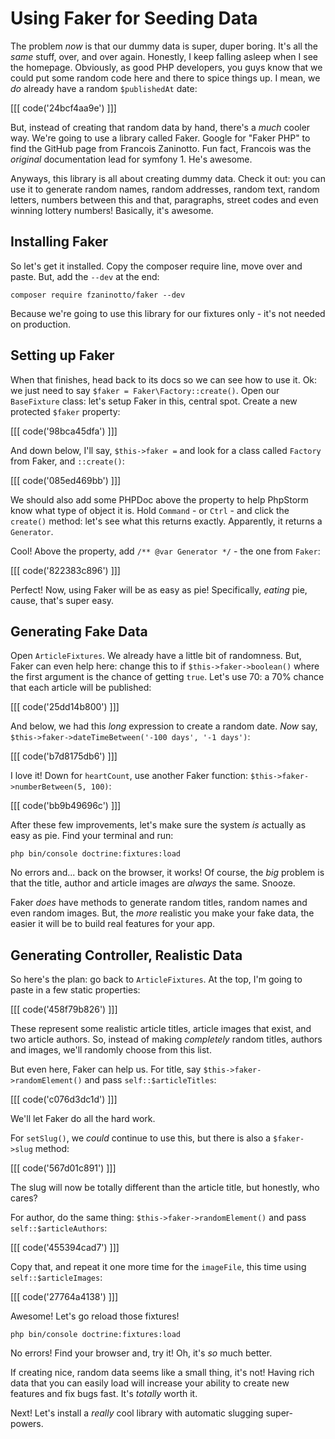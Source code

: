 # Using Faker for Seeding Data

The problem *now* is that our dummy data is super, duper boring. It's all the *same*
stuff, over, and over again. Honestly, I keep falling asleep when I see the homepage.
Obviously, as good PHP developers, you guys know that we could put some random code
here and there to spice things up. I mean, we *do* already have a random `$publishedAt`
date:

[[[ code('24bcf4aa9e') ]]]

But, instead of creating that random data by hand, there's a *much* cooler way.
We're going to use a library called Faker. Google for "Faker PHP" to find the GitHub
page from Francois Zaninotto. Fun fact, Francois was the *original* documentation
lead for symfony 1. He's awesome.

Anyways, this library is all about creating dummy data. Check it out: you can use
it to generate random names, random addresses, random text, random letters, numbers
between this and that, paragraphs, street codes and even winning lottery numbers!
Basically, it's awesome.

## Installing Faker

So let's get it installed. Copy the composer require line, move over and paste.
But, add the `--dev` at the end:

```terminal-silent
composer require fzaninotto/faker --dev
```

Because we're going to use this library for our fixtures only - it's not needed
on production.

## Setting up Faker

When that finishes, head back to its docs so we can see how to use it. Ok: we just
need to say `$faker = Faker\Factory::create()`. Open our `BaseFixture` class: let's
setup Faker in this, central spot. Create a new protected `$faker` property:

[[[ code('98bca45dfa') ]]]

And down below, I'll say, `$this->faker =` and look for a class called `Factory` from
Faker, and `::create()`:

[[[ code('085ed469bb') ]]]

We should also add some PHPDoc above the property to help PhpStorm know what type
of object it is. Hold `Command` - or `Ctrl` - and click the `create()` method:
let's see what this returns exactly. Apparently, it returns a `Generator`.

Cool! Above the property, add `/** @var Generator */` - the one from `Faker`:

[[[ code('822383c896') ]]]

Perfect! Now, using Faker will be as easy as pie! Specifically, *eating* pie, cause,
that's super easy.

## Generating Fake Data

Open `ArticleFixtures`. We already have a little bit of randomness. But, Faker
can even help here: change this to if `$this->faker->boolean()` where the first
argument is the chance of getting `true`. Let's use 70: a 70% chance that each
article will be published:

[[[ code('25dd14b800') ]]]

And below, we had this *long* expression to create a random date. *Now* say,
`$this->faker->dateTimeBetween('-100 days', '-1 days')`:

[[[ code('b7d8175db6') ]]]

I love it! Down for `heartCount`, use another Faker function:
`$this->faker->numberBetween(5, 100)`:

[[[ code('bb9b49696c') ]]]

After these few improvements, let's make sure the system *is* actually as easy
as pie. Find your terminal and run:

```terminal
php bin/console doctrine:fixtures:load
```

No errors and... back on the browser, it works! Of course, the *big* problem
is that the title, author and article images are *always* the same. Snooze.

Faker *does* have methods to generate random titles, random names and even random
images. But, the *more* realistic you make your fake data, the easier it will be
to build real features for your app.

## Generating Controller, Realistic Data

So here's the plan: go back to `ArticleFixtures`. At the top, I'm going to paste
in a few static properties:

[[[ code('458f79b826') ]]]

These represent some realistic article titles, article images that exist, and two
article authors. So, instead of making *completely* random titles, authors and
images, we'll randomly choose from this list.

But even here, Faker can help us. For title, say `$this->faker->randomElement()`
and pass `self::$articleTitles`:

[[[ code('c076d3dc1d') ]]]

We'll let Faker do all the hard work.

For `setSlug()`, we *could* continue to use this, but there is also a `$faker->slug`
method:

[[[ code('567d01c891') ]]]

The slug will now be totally different than the article title, but honestly, who cares?

For author, do the same thing: `$this->faker->randomElement()` and pass
`self::$articleAuthors`:

[[[ code('455394cad7') ]]]

Copy that, and repeat it one more time for the `imageFile`, this time using
`self::$articleImages`:

[[[ code('27764a4138') ]]]

Awesome! Let's go reload those fixtures!

```terminal-silent
php bin/console doctrine:fixtures:load
```

No errors! Find your browser and, try it! Oh, it's *so* much better.

If creating nice, random data seems like a small thing, it's not! Having rich data
that you can easily load will increase your ability to create new features and
fix bugs fast. It's *totally* worth it.

Next! Let's install a *really* cool library with automatic slugging super-powers.
